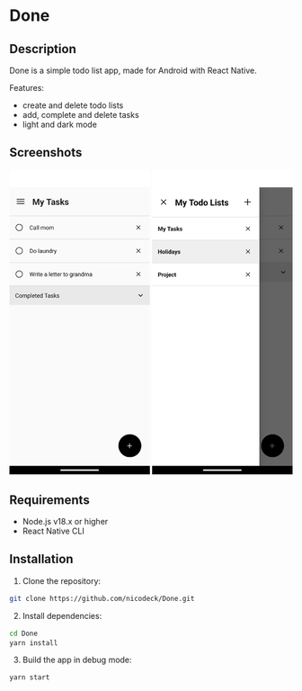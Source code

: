 # Done

## Description

Done is a simple todo list app, made for Android with React Native.

Features:

- create and delete todo lists
- add, complete and delete tasks
- light and dark mode

## Screenshots

<p float="left" align="middle">
<img src="./assets/readme/todolist.png" width="250" height="auto" alt="Screenshot of a todo list">
<img src="./assets/readme/drawer.png" width="250" height="auto" alt="Screenshot of the menu">
</p>

## Requirements

- Node.js v18.x or higher
- React Native CLI

## Installation

1. Clone the repository:

```bash
git clone https://github.com/nicodeck/Done.git
```

2. Install dependencies:

```bash
cd Done
yarn install
```

3. Build the app in debug mode:

```bash
yarn start
```
